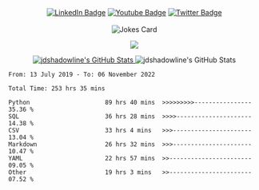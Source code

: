 <div id="header" align="center">
<div id="badges">
  <a href="your-URL">
  <img src="https://img.shields.io/badge/LinkedIn-blue?style=for-the-badge&logo=linkedin&logoColor=white" alt="LinkedIn Badge"/></a>
    <a href="your-URL">
  <img src="https://img.shields.io/badge/YouTube-red?style=for-the-badge&logo=youtube&logoColor=white" alt="Youtube Badge"/></a>
      <a href="your-URL">
  <img src="https://img.shields.io/badge/Twitter-blue?style=for-the-badge&logo=twitter&logoColor=white" alt="Twitter Badge"/></a><br>
  <img src="https://komarev.com/ghpvc/?username=jdshadowline&style=flat-square&color=blue" alt=""/><br><br>
  <img src="https://readme-jokes.vercel.app/api" alt="Jokes Card" />
</div>
  </div>

<p align="center">
  <a href="https://skillicons.dev">
    <img src="https://skillicons.dev/icons?i=py,docker,git,github,grafana,cloudflare,flutter,html,instagram,jenkins,linux,md,ps,raspberrypi,selenium,twitter,vscode&theme=dark&perline=5" />
  </a>
</p>

<div id="cards" align="center">
  <a href="https://awesome-github-stats.azurewebsites.net/index.html??cardType=github&theme=dracula">    <img  alt="jdshadowline's GitHub Stats" src="https://awesome-github-stats.azurewebsites.net/user-stats/jdshadowline?cardType=github&theme=dracula" />  </a>
  <img alt="jdshadowline's GitHub Stats" src="https://streak-stats.demolab.com?user=jdshadowline&theme=dracula" /> 

 </div>
 
 
<!--START_SECTION:waka-->

```text
From: 13 July 2019 - To: 06 November 2022

Total Time: 253 hrs 35 mins

Python                     89 hrs 40 mins  >>>>>>>>>----------------   35.36 %
SQL                        36 hrs 28 mins  >>>>---------------------   14.38 %
CSV                        33 hrs 4 mins   >>>----------------------   13.04 %
Markdown                   26 hrs 32 mins  >>>----------------------   10.47 %
YAML                       22 hrs 57 mins  >>-----------------------   09.05 %
Other                      19 hrs 3 mins   >>-----------------------   07.52 %
```

<!--END_SECTION:waka-->

